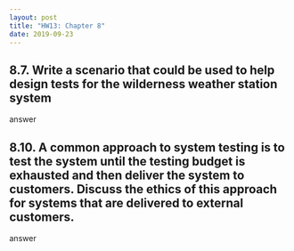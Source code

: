 ```yaml
---
layout: post
title: "HW13: Chapter 8"
date: 2019-09-23
---
```


##  8.7. Write a scenario that could be used to help design tests for the wilderness weather station system

answer

## 8.10. A common approach to system testing is to test the system until the testing budget is exhausted and then deliver the system to customers. Discuss the ethics of this approach for systems that are delivered to external customers.

answer
